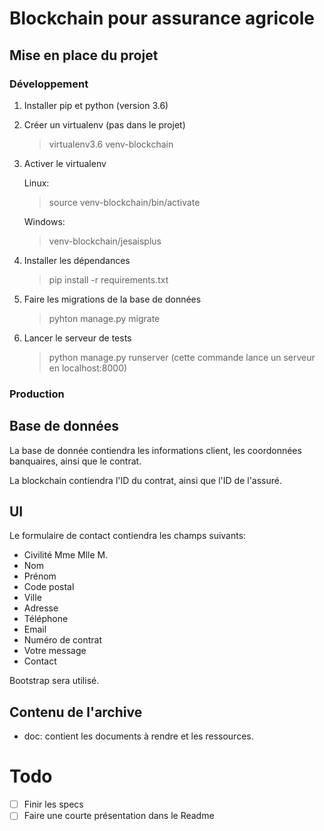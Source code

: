 # Blockchain pour assurance agricole

## Mise en place du projet

### Développement
1. Installer pip et python (version 3.6)
2. Créer un virtualenv (pas dans le projet)
   > virtualenv3.6 venv-blockchain
3. Activer le virtualenv

	Linux:
	> source venv-blockchain/bin/activate

	Windows:
	> venv-blockchain/jesaisplus

4. Installer les dépendances
   > pip install -r requirements.txt
5. Faire les migrations de la base de données
   > pyhton manage.py migrate
6. Lancer le serveur de tests
   > python manage.py runserver
   (cette commande lance un serveur en localhost:8000)

### Production

## Base de données
La base de donnée contiendra les informations client, les
coordonnées banquaires, ainsi que le contrat.

La blockchain contiendra l'ID du contrat, ainsi que l'ID de
l'assuré.

## UI

Le formulaire de contact contiendra les champs suivants:

- Civilité Mme	Mlle M.
- Nom
- Prénom
- Code postal
- Ville
- Adresse
- Téléphone
- Email
- Numéro de contrat
- Votre message
- Contact

Bootstrap sera utilisé.

## Contenu de l'archive
- doc: contient les documents à rendre et les ressources.

# Todo
- [ ] Finir les specs
- [ ] Faire une courte présentation dans le Readme
